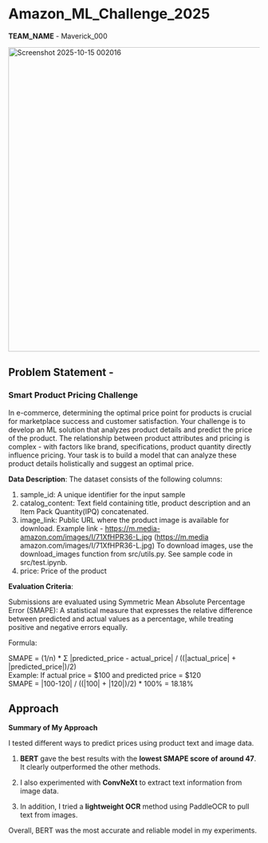 # Amazon_ML_Challenge_2025
**TEAM_NAME** - Maverick_000

<img width="1918" height="610" alt="Screenshot 2025-10-15 002016" src="[https://github.com/user-attachments/assets/ee1fca56-5d15-478d-929b-8e27aeafd45c](https://github.com/pradyumna-000/Amazon_ML_Challenge_2025/blob/main/Screenshot%202025-10-16%20183252.png?raw=true)" />


## Problem Statement -
### Smart Product Pricing Challenge 
In e-commerce, determining the optimal price point for products is crucial for marketplace success 
and customer satisfaction. Your challenge is to develop an ML solution that analyzes product details 
and predict the price of the product. The relationship between product attributes and pricing is 
complex - with factors like brand, specifications, product quantity directly influence pricing. Your task 
is to build a model that can analyze these product details holistically and suggest an optimal price.

**Data Description**: 
The dataset consists of the following columns: 
1. sample_id: A unique identifier for the input sample 
2. catalog_content: Text field containing title, product description and an Item Pack Quantity(IPQ) 
concatenated. 
3. image_link: Public URL where the product image is available for download. Example link - 
https://m.media-amazon.com/images/I/71XfHPR36-L.jpg (https://m.media
amazon.com/images/I/71XfHPR36-L.jpg) To download images, use the download_images function 
from src/utils.py. See sample code in src/test.ipynb. 
4. price: Price of the product

**Evaluation Criteria**: 

Submissions are evaluated using Symmetric Mean Absolute Percentage Error (SMAPE):
A statistical 
measure that expresses the relative difference between predicted and actual values as a percentage, 
while treating positive and negative errors equally. <br>

Formula: 

SMAPE = (1/n) * Σ |predicted_price - actual_price| / ((|actual_price| + |predicted_price|)/2) <br>
Example: If actual price = $100 and predicted price = $120 <br>
SMAPE = |100-120| / ((|100| + |120|)/2) * 100% = 18.18% <br>

## Approach 

**Summary of My Approach**

I tested different ways to predict prices using product text and image data.

1) **BERT** gave the best results with the **lowest SMAPE score of around 47**. It clearly outperformed the other methods.

2) I also experimented with **ConvNeXt** to extract text information from image data.

3) In addition, I tried a **lightweight OCR** method using PaddleOCR to pull text from images.

Overall, BERT was the most accurate and reliable model in my experiments.


